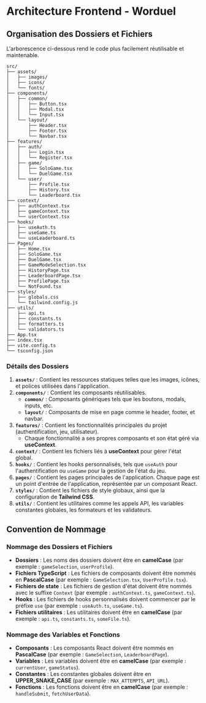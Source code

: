 # Architecture Frontend - Worduel

## Organisation des Dossiers et Fichiers

L'arborescence ci-dessous rend le code plus facilement réutilisable et maintenable.

```
src/
├── assets/
│   ├── images/
│   ├── icons/
│   └── fonts/
├── components/
│   ├── common/
│   │   ├── Button.tsx
│   │   ├── Modal.tsx
│   │   └── Input.tsx
│   └── layout/
│       ├── Header.tsx
│       ├── Footer.tsx
│       └── Navbar.tsx
├── features/
│   ├── auth/
│   │   ├── Login.tsx
│   │   └── Register.tsx
│   ├── game/
│   │   ├── SoloGame.tsx
│   │   └── DuelGame.tsx
│   └── user/
│       ├── Profile.tsx
│       ├── History.tsx
│       └── Leaderboard.tsx
├── context/
│   ├── authContext.tsx
│   ├── gameContext.tsx
│   └── userContext.tsx
├── hooks/
│   ├── useAuth.ts
│   ├── useGame.ts
│   └── useLeaderboard.ts
├── Pages/
│   ├── Home.tsx
│   ├── SoloGame.tsx
│   ├── DuelGame.tsx
│   ├── GameModeSelection.tsx
│   ├── HistoryPage.tsx
│   ├── LeaderboardPage.tsx
│   ├── ProfilePage.tsx
│   └── NotFound.tsx
├── styles/
│   ├── globals.css
│   └── tailwind.config.js
├── utils/
│   ├── api.ts
│   ├── constants.ts
│   ├── formatters.ts
│   └── validators.ts
├── App.tsx
├── index.tsx
├── vite.config.ts
└── tsconfig.json
```

### Détails des Dossiers

1. **`assets/`** : Contient les ressources statiques telles que les images, icônes, et polices utilisées dans l'application.
2. **`components/`** : Contient les composants réutilisables.
   - **`common/`** : Composants génériques tels que les boutons, modals, inputs, etc.
   - **`layout/`** : Composants de mise en page comme le header, footer, et navbar.
3. **`features/`** : Contient les fonctionnalités principales du projet (authentification, jeu, utilisateur).
   - Chaque fonctionnalité a ses propres composants et son état géré via **useContext**.
4. **`context/`** : Contient les fichiers liés à **useContext** pour gérer l'état global.
5. **`hooks/`** : Contient les hooks personnalisés, tels que `useAuth` pour l'authentification ou `useGame` pour la gestion de l'état du jeu.
6. **`pages/`** : Contient les pages principales de l'application. Chaque page est un point d'entrée de l'application, représentée par un composant React.
7. **`styles/`** : Contient les fichiers de style globaux, ainsi que la configuration de **Tailwind CSS**.
8. **`utils/`** : Contient les utilitaires comme les appels API, les variables constantes globales, les formateurs et les validateurs.

## Convention de Nommage

### Nommage des Dossiers et Fichiers

- **Dossiers** : Les noms des dossiers doivent être en **camelCase** (par exemple : `gameSelection`, `userProfile`).
- **Fichiers TypeScript** : Les fichiers de composants doivent être nommés en **PascalCase** (par exemple : `GameSelection.tsx`, `UserProfile.tsx`).
- **Fichiers de state** : Les fichiers de gestion d'état doivent être nommés avec le suffixe `Context` (par exemple : `authContext.ts`, `gameContext.ts`).
- **Hooks** : Les fichiers de hooks personnalisés doivent commencer par le préfixe `use` (par exemple : `useAuth.ts`, `useGame.ts`).
- **Fichiers utilitaires** : Les utilitaires doivent être en **camelCase** (par exemple : `api.ts`, `constants.ts`, `someFile.ts`).

### Nommage des Variables et Fonctions

- **Composants** : Les composants React doivent être nommés en **PascalCase** (par exemple : `GameSelection`, `LeaderboardPage`).
- **Variables** : Les variables doivent être en **camelCase** (par exemple : `currentUser`, `gameStatus`).
- **Constantes** : Les constantes globales doivent être en **UPPER_SNAKE_CASE** (par exemple : `MAX_ATTEMPTS`, `API_URL`).
- **Fonctions** : Les fonctions doivent être en **camelCase** (par exemple : `handleSubmit`, `fetchUserData`).
